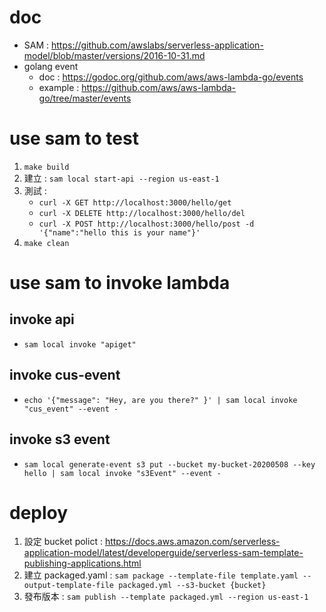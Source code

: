 # doc
- SAM : https://github.com/awslabs/serverless-application-model/blob/master/versions/2016-10-31.md
- golang event 
    - doc : https://godoc.org/github.com/aws/aws-lambda-go/events
    - example : https://github.com/aws/aws-lambda-go/tree/master/events


# use sam to test
1. `make build`
2. 建立 : `sam local start-api --region us-east-1`
3. 測試 : 
    - `curl -X GET http://localhost:3000/hello/get`
    - `curl -X DELETE http://localhost:3000/hello/del`
    - `curl -X POST http://localhost:3000/hello/post -d '{"name":"hello this is your name"}'`
4. `make clean`


# use sam to invoke lambda
## invoke api
- `sam local invoke "apiget"`

## invoke cus-event
- `echo '{"message": "Hey, are you there?" }' | sam local invoke "cus_event" --event -`

## invoke s3 event
- `sam local generate-event s3 put --bucket my-bucket-20200508 --key hello | sam local invoke "s3Event" --event -`


# deploy
1. 設定 bucket polict : https://docs.aws.amazon.com/serverless-application-model/latest/developerguide/serverless-sam-template-publishing-applications.html
2. 建立 packaged.yaml : `sam package --template-file template.yaml --output-template-file packaged.yml --s3-bucket {bucket}`
3. 發布版本 : `sam publish --template packaged.yml --region us-east-1`